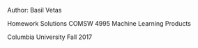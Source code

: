 Author: Basil Vetas

Homework Solutions COMSW 4995 Machine Learning Products

Columbia University Fall 2017